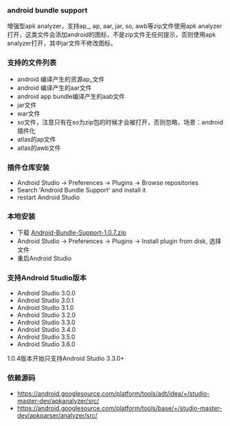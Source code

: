 ### android bundle support

增强型apk analyzer，支持ap_, ap, aar, jar, so, awb等zip文件使用apk analyzer打开，这类文件会添加android的图标，不是zip文件无任何提示，否则使用apk analyzer打开，其中jar文件不修改图标。


### 支持的文件列表
 
 - android 编译产生的资源ap_文件
 - android 编译产生的aar文件
 - android app bundle编译产生的aab文件
 - jar文件
 - war文件
 - so文件，注意只有在so为zip包的时候才会被打开，否则忽略，场景：android插件化
 - atlas的ap文件
 - atlas的awb文件
 
### 插件仓库安装

 - Android Studio -> Preferences -> Plugins -> Browse repositories
 - Search 'Android Bundle Support' and install it
 - restart Android Studio
 
 
### 本地安装

 - 下载 [Android-Bundle-Support-1.0.7.zip](https://raw.githubusercontent.com/lizhangqu/android-bundle-support/master/release/Android-Bundle-Support-1.0.7.zip)
 - Android Studio -> Preferences -> Plugins -> Install plugin from disk, 选择文件
 - 重启Android Studio

### 支持Android Studio版本
 
 - Android Studio 3.0.0
 - Android Studio 3.0.1
 - Android Studio 3.1.0
 - Android Studio 3.2.0
 - Android Studio 3.3.0
 - Android Studio 3.4.0
 - Android Studio 3.5.0
 - Android Studio 3.6.0
 
 1.0.4版本开始只支持Android Studio 3.3.0+
 
### 依赖源码

 - https://android.googlesource.com/platform/tools/adt/idea/+/studio-master-dev/apkanalyzer/src/
 - https://android.googlesource.com/platform/tools/base/+/studio-master-dev/apkparser/analyzer/src/
